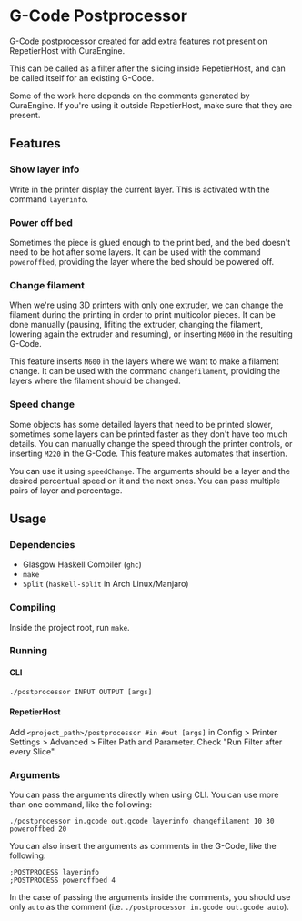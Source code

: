 # G-Code Postprocessor

G-Code postprocessor created for add extra features not present on RepetierHost
with CuraEngine.

This can be called as a filter after the slicing inside RepetierHost, and can be
called itself for an existing G-Code.

Some of the work here depends on the comments generated by CuraEngine. If you're
using it outside RepetierHost, make sure that they are present.

## Features

### Show layer info
Write in the printer display the current layer. This is activated with the
command `layerinfo`.

### Power off bed
Sometimes the piece is glued enough to the print bed, and the bed doesn't need
to be hot after some layers. It can be used with the command `poweroffbed`,
providing the layer where the bed should be powered off.

### Change filament
When we're using 3D printers with only one extruder, we can change the filament
during the printing in order to print multicolor pieces. It can be done manually
(pausing, lifiting the extruder, changing the filament, lowering again the
extruder and resuming), or inserting `M600` in the resulting G-Code.

This feature inserts `M600` in the layers where we want to make a filament
change. It can be used with the command `changefilament`, providing the layers
where the filament should be changed.

### Speed change
Some objects has some detailed layers that need to be printed slower, sometimes
some layers can be printed faster as they don't have too much details. You can
manually change the speed through the printer controls, or inserting `M220` in
the G-Code. This feature makes automates that insertion.

You can use it using `speedChange`. The arguments should be a layer and the
desired percentual speed on it and the next ones. You can pass multiple pairs of
layer and percentage.

## Usage

### Dependencies

- Glasgow Haskell Compiler (`ghc`)
- `make`
- `Spĺit` (`haskell-split` in Arch Linux/Manjaro)

### Compiling

Inside the project root, run `make`.

### Running

#### CLI
`./postprocessor INPUT OUTPUT [args]`

#### RepetierHost
Add `<project_path>/postprocessor #in #out [args]` in Config > Printer Settings >
Advanced > Filter Path and Parameter. Check "Run Filter after every Slice".

### Arguments

You can pass the arguments directly when using CLI. You can use more than one
command, like the following:

`./postprocessor in.gcode out.gcode layerinfo changefilament 10 30 poweroffbed
20`

You can also insert the arguments as comments in the G-Code, like the
following:

~~~gcode
;POSTPROCESS layerinfo
;POSTPROCESS poweroffbed 4
~~~

In the case of passing the arguments inside the comments, you should use only
`auto` as the comment (i.e. `./postprocessor in.gcode out.gcode auto`).

